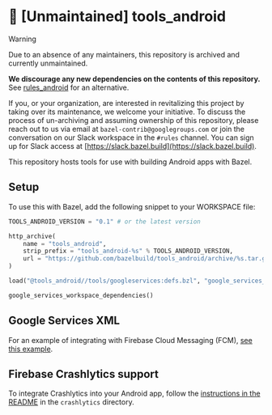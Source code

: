 # 📣 [Unmaintained] tools_android

> [!WARNING]
> Due to an absence of any maintainers, this repository is archived and currently unmaintained.
>
> **We discourage any new dependencies on the contents of this repository.**
> See [rules_android](https://github.com/bazelbuild/rules_android) for an alternative.
>
> If you, or your organization, are interested in revitalizing this project by taking over its maintenance, we welcome your initiative.
> To discuss the process of un-archiving and assuming ownership of this repository, please reach out to us via email at `bazel-contrib@googlegroups.com` or join the conversation on our Slack workspace in the `#rules` channel.
> You can sign up for Slack access at [https://slack.bazel.build](https://slack.bazel.build).

This repository hosts tools for use with building Android apps with Bazel.

## Setup

To use this with Bazel, add the following snippet to your WORKSPACE file:

```python
TOOLS_ANDROID_VERSION = "0.1" # or the latest version

http_archive(
    name = "tools_android",
    strip_prefix = "tools_android-%s" % TOOLS_ANDROID_VERSION,
    url = "https://github.com/bazelbuild/tools_android/archive/%s.tar.gz" % TOOLS_ANDROID_VERSION,
)

load("@tools_android//tools/googleservices:defs.bzl", "google_services_workspace_dependencies")

google_services_workspace_dependencies()
```

## Google Services XML

For an example of integrating with Firebase Cloud Messaging (FCM), [see this
example](https://github.com/bazelbuild/examples/tree/master/android/firebase-cloud-messaging).

## Firebase Crashlytics support

To integrate Crashlytics into your Android app, follow the [instructions in the
README](tools/crashlytics/README.md) in the `crashlytics` directory.
